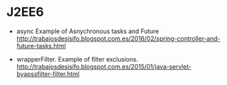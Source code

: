 # J2EE6

- async
Example of Asnychronous tasks and Future
http://trabajosdesisifo.blogspot.com.es/2016/02/spring-controller-and-future-tasks.html

 - wrapperFilter. 
Example of filter exclusions. 
http://trabajosdesisifo.blogspot.com.es/2015/01/java-servlet-byapssfilter-filter.html

